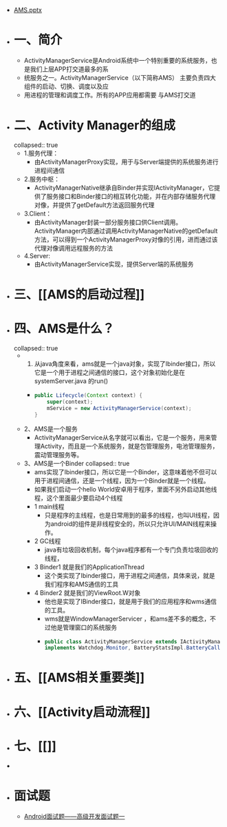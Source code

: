 - [AMS.pptx](../assets/AMS_1688714848608_0.pptx)
- # 一、简介
	- ActivityManagerService是Android系统中一个特别重要的系统服务，也是我们上层APP打交道最多的系
	- 统服务之一。ActivityManagerService（以下简称AMS） 主要负责四大组件的启动、切换、调度以及应
	- 用进程的管理和调度工作。所有的APP应用都需要 与AMS打交道
- # 二、Activity Manager的组成
  collapsed:: true
	- 1.服务代理：
		- 由ActivityManagerProxy实现，用于与Server端提供的系统服务进行进程间通信
	- 2.服务中枢：
		- ActivityManagerNative继承自Binder并实现IActivityManager，它提供了服务接口和Binder接口的相互转化功能，并在内部存储服务代理对像，并提供了getDefault方法返回服务代理
	- 3.Client：
		- 由ActivityManager封装一部分服务接口供Client调用。ActivityManager内部通过调用ActivityManagerNative的getDefault方法，可以得到一个ActivityManagerProxy对像的引用，进而通过该代理对像调用远程服务的方法
	- 4.Server:
		- 由ActivityManagerService实现，提供Server端的系统服务
- # 三、[[AMS的启动过程]]
- # 四、AMS是什么？
  collapsed:: true
	- 1. 从java角度来看，ams就是一个java对象，实现了Ibinder接口，所以它是一个用于进程之间通信的接口，这个对象初始化是在systemServer.java 的run()
		- ```java
		  public Lifecycle(Context context) {
		      super(context);
		      mService = new ActivityManagerService(context);
		  }
		  ```
	- 2、AMS是一个服务
		- ActivityManagerService从名字就可以看出，它是一个服务，用来管理Activity，而且是一个系统服务，就是包管理服务，电池管理服务，震动管理服务等。
	- 3、AMS是一个Binder
	  collapsed:: true
		- ams实现了Ibinder接口，所以它是一个Binder，这意味着他不但可以用于进程间通信，还是一个线程，因为一个Binder就是一个线程。
		- 如果我们启动一个hello World安卓用于程序，里面不另外启动其他线程，这个里面最少要启动4个线程
		- 1 main线程
			- 只是程序的主线程，也是日常用到的最多的线程，也叫UI线程，因为android的组件是非线程安全的，所以只允许UI/MAIN线程来操作。
		- 2 GC线程
			- java有垃圾回收机制，每个java程序都有一个专门负责垃圾回收的线程，
		- 3 Binder1 就是我们的ApplicationThread
			- 这个类实现了Ibinder接口，用于进程之间通信，具体来说，就是我们程序和AMS通信的工具
		- 4 Binder2 就是我们的ViewRoot.W对象
			- 他也是实现了IBinder接口，就是用于我们的应用程序和wms通信的工具。
			- wms就是WindowManagerServicer ，和ams差不多的概念，不过他是管理窗口的系统服务
			- ```java
			  public class ActivityManagerService extends IActivityManager.Stub
			  implements Watchdog.Monitor, BatteryStatsImpl.BatteryCallback {}
			  ```
- # 五、[[AMS相关重要类]]
- # 六、[[Activity启动流程]]
- # 七、[[]]
-
- # 面试题
	- [Android面试题——高级开发面试题一](https://blog.csdn.net/Calvin_zhou/article/details/128123302)